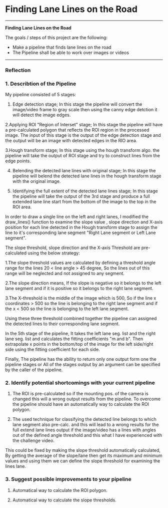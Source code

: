 # **Finding Lane Lines on the Road** 


---

**Finding Lane Lines on the Road**

The goals / steps of this project are the following:
* Make a pipeline that finds lane lines on the road
* The Pipeline shall be able to work over images or videos 

---

### Reflection

### 1. Describtion of the Pipeline

My pipeline consisted of 5 stages:

1. Edge detection stage; In this stage the pipeline will convert the image/video frame to gray scale then using the canny edge detction 
it will detect the image edges.

2.Applying ROI "Region of Interset" stage; In this stage the pipeline will have a pre-calculated polygon that reflects the ROI region in the 
processed image. The input of this stage is the output of the edge detection stage and the output will be an image with detected edges 
in the RIO area.

3.Hough transform stage; In this stage using the hough transform algo. the pipeline will take the output of ROI stage and try to construct lines from the edge points. 

4. Belending the detected lane lines with original stage; In this stage the pipeline will belend the detected lane lines in the hough transform stage with the original image.

5. Identifying the full extent of the detected lane lines stage; In this stage the pipeline will take the output of the 3rd stage and produce a full extended lane line start from the bottom of the image to the top in the ROI area.

In order to draw a single line on the left and right lanes, I modified the draw_lines() function to examine the slope value , slope direction and X-axis position for each line detected in the Hough transform stage to assign the line to it's corresponding lane segment "Right Lane segment or Left Lane segment".

The slope threshold, slope direction and the X-axis Threshold are pre-calculated using the below strategy:

  1.The slope threshold values are calculated by defining a threshold angle range for the lines 20 < line angle > 45 degree, So the lines out of this range will be neglected and not assigned to any segment.
  
  2.The slope direction means, If the slope is negative so it belongs to the left lane segment and if it is positive so it belongs to the right lane segment. 
  
3.The X-threshold is the middle of the image which is 500, So if the line x coordinates > 500 so the line is belonging to the right lane segment and if the x < 500 so the line is belonging to the left lane segment.

Using these three threshold combined together the pipeline can assigned the detected lines to their corresponding lane segment.

In the 5th stage of the pipeline, It takes the left lane seg. list and the right lane seg. list and calculates the fitting coefficients 
"m and b". Then extrapolate x points in the bottom/top of the image for the left side/right side using the fitting coefficient for each side.

Finally, The pipeline has the ability to return only one output form one the pipeline stages or All of the stages output by an argument can be specified by the caller of the pipeline.  

### 2. Identify potential shortcomings with your current pipeline

1. The ROI is pre-calculated so if the mounting pos. of the camera is changed this will a wrong output results from the pipeline. To overcome the pipeline should have an automatically way to calculate the ROI polygon.

2. The used technique for classifying the detected line belongs to which lane segment also pre-calc. and this will lead to a wrong results for the full extend lane lines output if the image/video has a lines with angles out of the defined angle threshold and this what I have experienced with the challenge video. 

This could be fixed by making the slope threshold automatically calculated, By getting the average of the slope/lane then get its maximum and minimum values and using them we can define the slope threshold for examining the lines lane.

### 3. Suggest possible improvements to your pipeline

1. Automatical way to calculate the ROI polygon.

2. Automatical way to calculate the slope thresholds.

